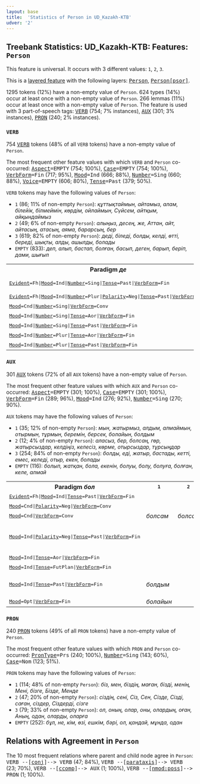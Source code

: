 ```yaml
---
layout: base
title:  'Statistics of Person in UD_Kazakh-KTB'
udver: '2'
---
```


## Treebank Statistics: UD_Kazakh-KTB: Features: `Person`

This feature is universal.
It occurs with 3 different values: `1`, `2`, `3`.

This is a <a href="../../u/overview/feat-layers.html">layered feature</a> with the following layers: <tt><a href="kk_ktb-feat-Person.html">Person</a></tt>, <tt><a href="kk_ktb-feat-Person-psor.html">Person[psor]</a></tt>.

1295 tokens (12%) have a non-empty value of `Person`.
624 types (14%) occur at least once with a non-empty value of `Person`.
266 lemmas (11%) occur at least once with a non-empty value of `Person`.
The feature is used with 3 part-of-speech tags: <tt><a href="kk_ktb-pos-VERB.html">VERB</a></tt> (754; 7% instances), <tt><a href="kk_ktb-pos-AUX.html">AUX</a></tt> (301; 3% instances), <tt><a href="kk_ktb-pos-PRON.html">PRON</a></tt> (240; 2% instances).

### `VERB`

754 <tt><a href="kk_ktb-pos-VERB.html">VERB</a></tt> tokens (48% of all `VERB` tokens) have a non-empty value of `Person`.

The most frequent other feature values with which `VERB` and `Person` co-occurred: <tt><a href="kk_ktb-feat-Aspect.html">Aspect</a></tt><tt>=EMPTY</tt> (754; 100%), <tt><a href="kk_ktb-feat-Case.html">Case</a></tt><tt>=EMPTY</tt> (754; 100%), <tt><a href="kk_ktb-feat-VerbForm.html">VerbForm</a></tt><tt>=Fin</tt> (717; 95%), <tt><a href="kk_ktb-feat-Mood.html">Mood</a></tt><tt>=Ind</tt> (666; 88%), <tt><a href="kk_ktb-feat-Number.html">Number</a></tt><tt>=Sing</tt> (660; 88%), <tt><a href="kk_ktb-feat-Voice.html">Voice</a></tt><tt>=EMPTY</tt> (606; 80%), <tt><a href="kk_ktb-feat-Tense.html">Tense</a></tt><tt>=Past</tt> (379; 50%).

`VERB` tokens may have the following values of `Person`:

* `1` (86; 11% of non-empty `Person`): <em>құттықтаймын, айтамыз, алам, білейік, білмеймін, көрдім, ойлаймын, Сүйсем, айтқым, айқындаймыз</em>
* `2` (49; 6% of non-empty `Person`): <em>алыңыз, десең, же, Аттан, айт, айтасың, атасың, аяма, барарсың, бер</em>
* `3` (619; 82% of non-empty `Person`): <em>деді, біледі, болды, келді, өтті, береді, шықты, алды, ашылды, болады</em>
* `EMPTY` (833): <em>деп, алып, бастап, болған, басып, деген, барып, беріп, дами, шығып</em>

<table>
  <tr><th>Paradigm <i>де</i></th><th><tt>1</tt></th><th><tt>2</tt></th><th><tt>3</tt></th></tr>
  <tr><td><tt><tt><a href="kk_ktb-feat-Evident.html">Evident</a></tt><tt>=Fh</tt>|<tt><a href="kk_ktb-feat-Mood.html">Mood</a></tt><tt>=Ind</tt>|<tt><a href="kk_ktb-feat-Number.html">Number</a></tt><tt>=Sing</tt>|<tt><a href="kk_ktb-feat-Tense.html">Tense</a></tt><tt>=Past</tt>|<tt><a href="kk_ktb-feat-VerbForm.html">VerbForm</a></tt><tt>=Fin</tt></tt></td><td></td><td></td><td><em>деген екен</em></td></tr>
  <tr><td><tt><tt><a href="kk_ktb-feat-Evident.html">Evident</a></tt><tt>=Fh</tt>|<tt><a href="kk_ktb-feat-Mood.html">Mood</a></tt><tt>=Ind</tt>|<tt><a href="kk_ktb-feat-Number.html">Number</a></tt><tt>=Plur</tt>|<tt><a href="kk_ktb-feat-Polarity.html">Polarity</a></tt><tt>=Neg</tt>|<tt><a href="kk_ktb-feat-Tense.html">Tense</a></tt><tt>=Past</tt>|<tt><a href="kk_ktb-feat-VerbForm.html">VerbForm</a></tt><tt>=Fin</tt></tt></td><td></td><td></td><td><em>демепті</em></td></tr>
  <tr><td><tt><tt><a href="kk_ktb-feat-Mood.html">Mood</a></tt><tt>=Cnd</tt>|<tt><a href="kk_ktb-feat-Number.html">Number</a></tt><tt>=Sing</tt>|<tt><a href="kk_ktb-feat-VerbForm.html">VerbForm</a></tt><tt>=Conv</tt></tt></td><td></td><td><em>десең</em></td><td></td></tr>
  <tr><td><tt><tt><a href="kk_ktb-feat-Mood.html">Mood</a></tt><tt>=Ind</tt>|<tt><a href="kk_ktb-feat-Number.html">Number</a></tt><tt>=Sing</tt>|<tt><a href="kk_ktb-feat-Tense.html">Tense</a></tt><tt>=Aor</tt>|<tt><a href="kk_ktb-feat-VerbForm.html">VerbForm</a></tt><tt>=Fin</tt></tt></td><td><em>деймін</em></td><td><em>дейсің</em></td><td><em>дейді</em></td></tr>
  <tr><td><tt><tt><a href="kk_ktb-feat-Mood.html">Mood</a></tt><tt>=Ind</tt>|<tt><a href="kk_ktb-feat-Number.html">Number</a></tt><tt>=Sing</tt>|<tt><a href="kk_ktb-feat-Tense.html">Tense</a></tt><tt>=Past</tt>|<tt><a href="kk_ktb-feat-VerbForm.html">VerbForm</a></tt><tt>=Fin</tt></tt></td><td></td><td></td><td><em>деді</em></td></tr>
  <tr><td><tt><tt><a href="kk_ktb-feat-Mood.html">Mood</a></tt><tt>=Ind</tt>|<tt><a href="kk_ktb-feat-Number.html">Number</a></tt><tt>=Plur</tt>|<tt><a href="kk_ktb-feat-Tense.html">Tense</a></tt><tt>=Aor</tt>|<tt><a href="kk_ktb-feat-VerbForm.html">VerbForm</a></tt><tt>=Fin</tt></tt></td><td></td><td></td><td><em>дейді</em></td></tr>
  <tr><td><tt><tt><a href="kk_ktb-feat-Mood.html">Mood</a></tt><tt>=Ind</tt>|<tt><a href="kk_ktb-feat-Number.html">Number</a></tt><tt>=Plur</tt>|<tt><a href="kk_ktb-feat-Tense.html">Tense</a></tt><tt>=Past</tt>|<tt><a href="kk_ktb-feat-VerbForm.html">VerbForm</a></tt><tt>=Fin</tt></tt></td><td></td><td></td><td><em>деді</em></td></tr>
</table>

### `AUX`

301 <tt><a href="kk_ktb-pos-AUX.html">AUX</a></tt> tokens (72% of all `AUX` tokens) have a non-empty value of `Person`.

The most frequent other feature values with which `AUX` and `Person` co-occurred: <tt><a href="kk_ktb-feat-Aspect.html">Aspect</a></tt><tt>=EMPTY</tt> (301; 100%), <tt><a href="kk_ktb-feat-Case.html">Case</a></tt><tt>=EMPTY</tt> (301; 100%), <tt><a href="kk_ktb-feat-VerbForm.html">VerbForm</a></tt><tt>=Fin</tt> (289; 96%), <tt><a href="kk_ktb-feat-Mood.html">Mood</a></tt><tt>=Ind</tt> (276; 92%), <tt><a href="kk_ktb-feat-Number.html">Number</a></tt><tt>=Sing</tt> (270; 90%).

`AUX` tokens may have the following values of `Person`:

* `1` (35; 12% of non-empty `Person`): <em>мын, жатырмыз, алдым, алмаймын, отырмын, тұрмын, беремін, берсек, болайын, болдым</em>
* `2` (12; 4% of non-empty `Person`): <em>аласыз, бер, болсаң, гөр, жатырсыздар, келдіңіз, келесіз, көрме, отырсыздар, тұрсыңдар</em>
* `3` (254; 84% of non-empty `Person`): <em>болды, еді, жатыр, бастады, кетті, емес, келеді, отыр, екен, болады</em>
* `EMPTY` (116): <em>болып, жатқан, бола, екенін, болуы, болу, болуға, болған, келе, алмай</em>

<table>
  <tr><th>Paradigm <i>бол</i></th><th><tt>1</tt></th><th><tt>2</tt></th><th><tt>3</tt></th></tr>
  <tr><td><tt><tt><a href="kk_ktb-feat-Evident.html">Evident</a></tt><tt>=Fh</tt>|<tt><a href="kk_ktb-feat-Mood.html">Mood</a></tt><tt>=Ind</tt>|<tt><a href="kk_ktb-feat-Tense.html">Tense</a></tt><tt>=Past</tt>|<tt><a href="kk_ktb-feat-VerbForm.html">VerbForm</a></tt><tt>=Fin</tt></tt></td><td></td><td></td><td><em>болыпты</em></td></tr>
  <tr><td><tt><tt><a href="kk_ktb-feat-Mood.html">Mood</a></tt><tt>=Cnd</tt>|<tt><a href="kk_ktb-feat-Polarity.html">Polarity</a></tt><tt>=Neg</tt>|<tt><a href="kk_ktb-feat-VerbForm.html">VerbForm</a></tt><tt>=Conv</tt></tt></td><td></td><td></td><td><em>болмаса</em></td></tr>
  <tr><td><tt><tt><a href="kk_ktb-feat-Mood.html">Mood</a></tt><tt>=Cnd</tt>|<tt><a href="kk_ktb-feat-VerbForm.html">VerbForm</a></tt><tt>=Conv</tt></tt></td><td><em>болсам</em></td><td><em>болсаң</em></td><td><em>болса</em></td></tr>
  <tr><td><tt><tt><a href="kk_ktb-feat-Mood.html">Mood</a></tt><tt>=Ind</tt>|<tt><a href="kk_ktb-feat-Polarity.html">Polarity</a></tt><tt>=Neg</tt>|<tt><a href="kk_ktb-feat-Tense.html">Tense</a></tt><tt>=Past</tt>|<tt><a href="kk_ktb-feat-VerbForm.html">VerbForm</a></tt><tt>=Fin</tt></tt></td><td></td><td></td><td><em>болған емес, болған жоқ</em></td></tr>
  <tr><td><tt><tt><a href="kk_ktb-feat-Mood.html">Mood</a></tt><tt>=Ind</tt>|<tt><a href="kk_ktb-feat-Tense.html">Tense</a></tt><tt>=Aor</tt>|<tt><a href="kk_ktb-feat-VerbForm.html">VerbForm</a></tt><tt>=Fin</tt></tt></td><td></td><td></td><td><em>болады</em></td></tr>
  <tr><td><tt><tt><a href="kk_ktb-feat-Mood.html">Mood</a></tt><tt>=Ind</tt>|<tt><a href="kk_ktb-feat-Tense.html">Tense</a></tt><tt>=FutPlan</tt>|<tt><a href="kk_ktb-feat-VerbForm.html">VerbForm</a></tt><tt>=Fin</tt></tt></td><td></td><td></td><td><em>болмақ</em></td></tr>
  <tr><td><tt><tt><a href="kk_ktb-feat-Mood.html">Mood</a></tt><tt>=Ind</tt>|<tt><a href="kk_ktb-feat-Tense.html">Tense</a></tt><tt>=Past</tt>|<tt><a href="kk_ktb-feat-VerbForm.html">VerbForm</a></tt><tt>=Fin</tt></tt></td><td><em>болдым</em></td><td></td><td><em>болды, болған, болатын</em></td></tr>
  <tr><td><tt><tt><a href="kk_ktb-feat-Mood.html">Mood</a></tt><tt>=Opt</tt>|<tt><a href="kk_ktb-feat-VerbForm.html">VerbForm</a></tt><tt>=Fin</tt></tt></td><td><em>болайын</em></td><td></td><td><em>болсын</em></td></tr>
</table>

### `PRON`

240 <tt><a href="kk_ktb-pos-PRON.html">PRON</a></tt> tokens (49% of all `PRON` tokens) have a non-empty value of `Person`.

The most frequent other feature values with which `PRON` and `Person` co-occurred: <tt><a href="kk_ktb-feat-PronType.html">PronType</a></tt><tt>=Prs</tt> (240; 100%), <tt><a href="kk_ktb-feat-Number.html">Number</a></tt><tt>=Sing</tt> (143; 60%), <tt><a href="kk_ktb-feat-Case.html">Case</a></tt><tt>=Nom</tt> (123; 51%).

`PRON` tokens may have the following values of `Person`:

* `1` (114; 48% of non-empty `Person`): <em>біз, мен, біздің, маған, бізді, менің, Мені, бізге, Бізде, Менде</em>
* `2` (47; 20% of non-empty `Person`): <em>сіздің, сені, Сіз, Сен, Сізде, Сізді, саған, сіздер, Сіздерді, сізге</em>
* `3` (79; 33% of non-empty `Person`): <em>ол, оның, олар, оны, олардың, оған, Аның, одан, оларды, оларға</em>
* `EMPTY` (252): <em>бұл, не, кім, өзі, ешкім, бәрі, ол, қандай, мұнда, одан</em>

## Relations with Agreement in `Person`

The 10 most frequent relations where parent and child node agree in `Person`:
<tt>VERB --[<tt><a href="kk_ktb-dep-conj.html">conj</a></tt>]--> VERB</tt> (47; 84%),
<tt>VERB --[<tt><a href="kk_ktb-dep-parataxis.html">parataxis</a></tt>]--> VERB</tt> (23; 70%),
<tt>VERB --[<tt><a href="kk_ktb-dep-ccomp.html">ccomp</a></tt>]--> AUX</tt> (1; 100%),
<tt>VERB --[<tt><a href="kk_ktb-dep-nmod-poss.html">nmod:poss</a></tt>]--> PRON</tt> (1; 100%).

